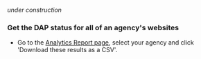 



_under construction_




### Get the DAP status for all of an agency's websites

* Go to the [Analytics Report page](https://federalist-05e4f538-b6c2-49a0-a38c-262ad093ad6d.app.cloud.gov/site/18f/spotlight-ui/analytics), select your agency and click 'Download these results as a CSV'. 




